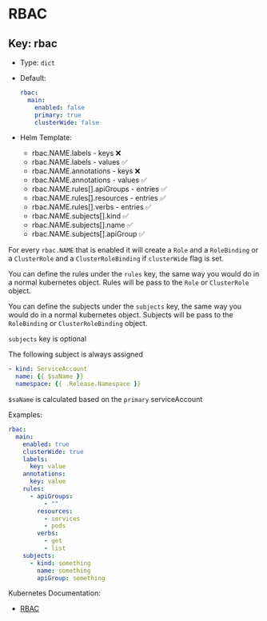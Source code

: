 # RBAC

## Key: rbac

- Type: `dict`
- Default:

  ```yaml
  rbac:
    main:
      enabled: false
      primary: true
      clusterWide: false
  ```

- Helm Template:
  - rbac.NAME.labels - keys ❌
  - rbac.NAME.labels - values ✅
  - rbac.NAME.annotations - keys ❌
  - rbac.NAME.annotations - values ✅
  - rbac.NAME.rules[].apiGroups - entries ✅
  - rbac.NAME.rules[].resources - entries ✅
  - rbac.NAME.rules[].verbs - entries ✅
  - rbac.NAME.subjects[].kind ✅
  - rbac.NAME.subjects[].name ✅
  - rbac.NAME.subjects[].apiGroup ✅

For every `rbac.NAME` that is enabled it will create a `Role` and a `RoleBinding`
or a `ClusterRole` and a `ClusterRoleBinding` if `clusterWide` flag is set.

You can define the rules under the `rules` key, the same way
you would do in a normal kubernetes object.
Rules will be pass to the `Role` or `ClusterRole` object.

You can define the subjects under the `subjects` key, the same way
you would do in a normal kubernetes object.
Subjects will be pass to the `RoleBinding` or `ClusterRoleBinding` object.

`subjects` key is optional

The following subject is always assigned

```yaml
- kind: ServiceAccount
  name: {{ $saName }}
  namespace: {{ .Release.Namespace }}
```

`$saName` is calculated based on the `primary` serviceAccount

Examples:

```yaml
rbac:
  main:
    enabled: true
    clusterWide: true
    labels:
      key: value
    annotations:
      key: value
    rules:
      - apiGroups:
          - ""
        resources:
          - services
          - pods
        verbs:
          - get
          - list
    subjects:
      - kind: something
        name: something
        apiGroup: something
```

Kubernetes Documentation:

- [RBAC](https://kubernetes.io/docs/reference/access-authn-authz/rbac)
